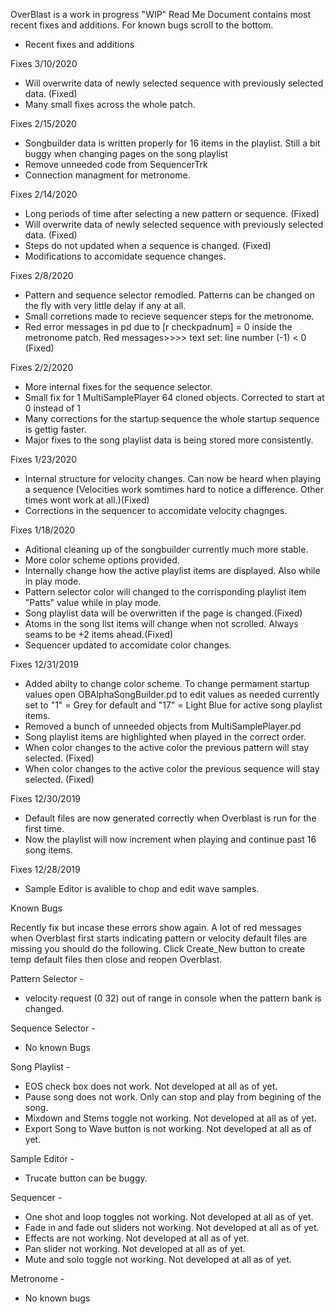 OverBlast is a work in progress "WIP"
Read Me Document contains most recent fixes and additions. For known bugs scroll to the bottom.

- Recent fixes and additions

 Fixes 3/10/2020
 -	Will overwrite data of newly selected sequence with previously selected data. (Fixed)
 - 	Many small fixes across the whole patch.
 
Fixes 2/15/2020
- 	Songbuilder data is written properly for 16 items in the playlist. Still a bit buggy when changing pages on the song playlist
-	Remove unneeded code from SequencerTrk
-	Connection managment for metronome.

Fixes 2/14/2020
-	Long periods of time after selecting a new pattern or sequence. (Fixed)
-	Will overwrite data of newly selected sequence with previously selected data. (Fixed)
- 	Steps do not updated when a sequence is changed. (Fixed)
-	Modifications to accomidate sequence changes.


Fixes 2/8/2020
-	Pattern and sequence selector remodled. Patterns can be changed on the fly with very little delay if any at all.
-	Small corretions made to recieve sequencer steps for the metronome.
-	Red error messages in pd due to [r checkpadnum] = 0 inside the metronome patch. Red messages>>>> text set: line number (-1) < 0 (Fixed)

Fixes 2/2/2020
-	More internal fixes for the sequence selector. 
- 	Small fix for 1 MultiSamplePlayer 64 cloned objects. Corrected to start at 0 instead of 1
- 	Many corrections for the startup sequence the whole startup sequence is gettig faster.
-	Major fixes to the song playlist data is being stored more consistently.

Fixes 1/23/2020
- 	Internal structure for velocity changes. Can now be heard when playing a sequence
	(Velocities work somtimes hard to notice a difference. Other times wont work at all.)(Fixed)
- 	Corrections in the sequencer to accomidate velocity chagnges.

Fixes 1/18/2020
- 	Aditional cleaning up of the songbuilder currently much more stable.
- 	More color scheme options provided.
- 	Internally change how the active playlist items are displayed. Also while in play mode.
- 	Pattern selector color will changed to the corrisponding playlist item "Patts" value while in play mode.
- 	Song playlist data will be overwritten if the page is changed.(Fixed)
- 	Atoms in the song list items will change when not scrolled. Always seams to be +2 items ahead.(Fixed)
- 	Sequencer updated to accomidate color changes.

Fixes 12/31/2019

- 	Added abilty to change color scheme. To change permament startup
	values open OBAlphaSongBuilder.pd to edit values as needed currently set to "1" = Grey for default
	and "17" = Light Blue for active song playlist items.
- 	Removed a bunch of unneeded objects from MultiSamplePlayer.pd 
- 	Song playlist items are highlighted when played in the correct order.
- 	When color changes to the active color the previous pattern will stay selected. (Fixed)
- 	When color changes to the active color the previous sequence will stay selected. (Fixed)

Fixes 12/30/2019

- 	Default files are now generated correctly when Overblast is run for the first time.
- 	Now the playlist will now increment when playing and continue past 16 song items.

Fixes 12/28/2019
- 	Sample Editor is avalible to chop and edit wave samples.

Known Bugs

Recently fix but incase these errors show again. A lot of red messages when Overblast
first starts indicating pattern or velocity default files are missing you should do the following.
Click Create_New button to create temp default files then close and reopen Overblast.

Pattern Selector -

-	velocity request (0 32) out of range in console when the pattern bank is changed.

Sequence Selector -

-	No known Bugs

Song Playlist -

- 	EOS check box does not work. Not developed at all as of yet.
- 	Pause song does not work. Only can stop and play from begining of the song.
- 	Mixdown and Stems toggle not working. Not developed at all as of yet. 
- 	Export Song to Wave button is not working. Not developed at all as of yet. 

Sample Editor -

- Trucate button can be buggy.

Sequencer - 

- 	One shot and loop toggles not working. Not developed at all as of yet. 
- 	Fade in and fade out sliders not working. Not developed at all as of yet. 
- 	Effects are not working. Not developed at all as of yet. 
- 	Pan slider not working. Not developed at all as of yet. 
- 	Mute and solo toggle not working. Not developed at all as of yet. 

Metronome -

- 	No known bugs
